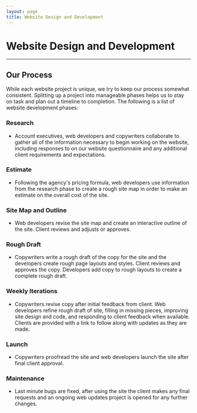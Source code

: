 ```yaml
---
layout: page
title: Website Design and Development
---
```


# Website Design and Development

---

## Our Process

While each website project is unique, we try to keep our process somewhat consistent. Splitting up a project into manageable phases helps us to stay on task and plan out a timeline to completion. The following is a list of website development phases:

### Research
- Account executives, web developers and copywriters collaborate to gather all of the information necessary to begin working on the website, including responses to on our website questionnaire and any additional client requirements and expectations.  

### Estimate
- Following the agency's pricing formula, web developers use information from the research phase to create a rough site map in order to make an estimate on the overall cost of the site.

### Site Map and Outline
- Web developers revise the site map and create an interactive outline of the site. Client reviews and adjusts or approves.

### Rough Draft
- Copywriters write a rough draft of the copy for the site and the developers create rough page layouts and styles. Client reviews and approves the copy. Developers add copy to rough layouts to create a complete rough draft.

### Weekly Iterations
- Copywriters revise copy after initial feedback from client. Web developers refine rough draft of site, filling in missing pieces, improving site design and code, and responding to client feedback when available. Clients are provided with a link to follow along with updates as they are made.

### Launch
- Copywriters proofread the site and web developers launch the site after final client approval.

### Maintenance
- Last minute bugs are fixed, after using the site the client makes any final requests and an ongoing web updates project is opened for any further changes.

